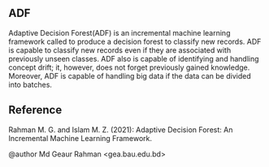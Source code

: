 <h2>ADF</h2>
Adaptive Decision Forest(ADF) is an incremental machine learning framework called to produce a decision forest to classify new records. ADF is capable to classify new records even if they are associated with previously unseen classes. ADF also is capable of identifying and handling concept drift; it, however, does not forget previously gained knowledge. Moreover, ADF is capable of handling big data if the data can be divided into batches. 

<h2>Reference</h2>
 
Rahman M. G. and Islam M. Z. (2021): Adaptive Decision Forest: An Incremental Machine Learning Framework. </li> 
  
@author Md Geaur Rahman <gea.bau.edu.bd>

